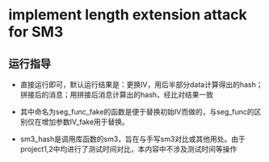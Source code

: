 # implement length extension attack for SM3

## 运行指导

* 直接运行即可，默认运行结果是：更换IV，用后半部分data计算得出的hash；拼接后的消息；用拼接后消息计算出的hash，经比对结果一致

* 其中命名为seg_func_fake的函数是便于替换初始IV而做的，与seg_func的区别仅在增加参数IV_fake用于替换。

* sm3_hash是调用库函数的sm3，旨在与手写sm3对比或其他用处。由于project1,2中均进行了测试时间对比，本内容中不涉及测试时间等操作
